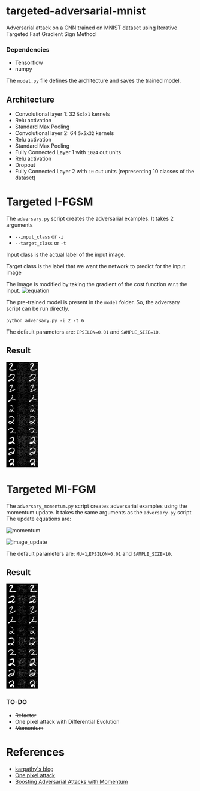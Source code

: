 # targeted-adversarial-mnist
Adversarial attack on a CNN trained on MNIST dataset using Iterative Targeted Fast Gradient Sign Method

### Dependencies
- Tensorflow
- numpy

The `model.py` file defines the architecture and saves the trained model.

## Architecture

- Convolutional layer 1: 32 `5x5x1` kernels
- Relu activation
- Standard Max Pooling
- Convolutional layer 2: 64 `5x5x32` kernels
- Relu activation
- Standard Max Pooling
- Fully Connected Layer 1 with `1024` out units
- Relu activation
- Dropout
- Fully Connected Layer 2 with `10` out units (representing 10 classes of the dataset)
# Targeted I-FGSM
The `adversary.py` script creates the adversarial examples.  It takes 2 arguments
- `--input_class` or `-i`
- `--target_class` or `-t`

Input class is the actual label of the input image.

Target class is the label that we want the network to predict for the input image

The image is modified by taking the gradient of the cost function w.r.t the input.
![equation](https://image.ibb.co/cHaamS/ifgsm.png)

The pre-trained model is present in the `model` folder. So, the adversary script can be run directly.

`python adversary.py -i 2 -t 6`

The default parameters are: `EPSILON=0.01` and `SAMPLE_SIZE=10`.

## Result
![result](image.jpg)


# Targeted MI-FGM
The `adversary_momentum.py` script creates adversarial examples using the momentum update. It takes the same arguments as the `adversary.py` script
The update equations are:

![momentum](https://image.ibb.co/egbvMS/velocity_vector.png)

![image_update](https://image.ibb.co/cmdmT7/x_update.png)

The default parameters are: `MU=1`,`EPSILON=0.01` and `SAMPLE_SIZE=10`.

## Result
![result](image_momentum.jpg)

### TO-DO
- ~~Refactor~~
- One pixel attack with Differential Evolution
- ~~Momentum~~

# References
- [karpathy's blog](http://karpathy.github.io/2015/03/30/breaking-convnets/)
- [One pixel attack](https://arxiv.org/abs/1710.08864)
- [Boosting Adversarial Attacks with Momentum](https://arxiv.org/pdf/1710.06081.pdf)
